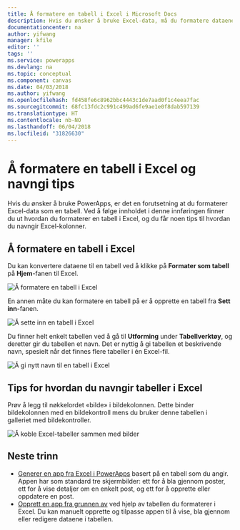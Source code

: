 ```yaml
---
title: Å formatere en tabell i Excel i Microsoft Docs
description: Hvis du ønsker å bruke Excel-data, må du formatere dataene i en tabell. Å legge til nøkkelordet «bilde» i kolonnenavn
documentationcenter: na
author: yifwang
manager: kfile
editor: ''
tags: ''
ms.service: powerapps
ms.devlang: na
ms.topic: conceptual
ms.component: canvas
ms.date: 04/03/2018
ms.author: yifwang
ms.openlocfilehash: fd458fe6c8962bbc4443c1de7aad0f1c4eea7fac
ms.sourcegitcommit: 68fc13fdc2c991c499ad6fe9ae1e0f8dab597139
ms.translationtype: HT
ms.contentlocale: nb-NO
ms.lasthandoff: 06/04/2018
ms.locfileid: "31826630"
---
```

# <a name="format-a-table-in-excel-and-naming-tips"></a>Å formatere en tabell i Excel og navngi tips
Hvis du ønsker å bruke PowerApps, er det en forutsetning at du formaterer Excel-data som en tabell. Ved å følge innholdet i denne innføringen finner du ut hvordan du formaterer en tabell i Excel, og du får noen tips til hvordan du navngir Excel-kolonner.

## <a name="how-to-format-a-table-in-excel"></a>Å formatere en tabell i Excel
Du kan konvertere dataene til en tabell ved å klikke på **Formater som tabell** på **Hjem**-fanen til Excel.

![Å formatere en tabell i Excel](./media/how-to-excel-tips/format-table.png)

En annen måte du kan formatere en tabell på er å opprette en tabell fra **Sett inn**-fanen.

![Å sette inn en tabell i Excel](./media/how-to-excel-tips/insert-table.png)

Du finner helt enkelt tabellen ved å gå til **Utforming** under **Tabellverktøy**, og deretter gir du tabellen et navn. Det er nyttig å gi tabellen et beskrivende navn, spesielt når det finnes flere tabeller i én Excel-fil.

![Å gi nytt navn til en tabell i Excel](./media/how-to-excel-tips/rename-table.png)

## <a name="naming-tips-in-excel"></a>Tips for hvordan du navngir tabeller i Excel
Prøv å legg til nøkkelordet «bilde» i bildekolonnen. Dette binder bildekolonnen med en bildekontroll mens du bruker denne tabellen i galleriet med bildekontroller.

![Å koble Excel-tabeller sammen med bilder](./media/how-to-excel-tips/connect-gallery.png)

## <a name="next-steps"></a>Neste trinn
* [Generer en app fra Excel i PowerApps](get-started-create-from-data.md) basert på en tabell som du angir. Appen har som standard tre skjermbilder: ett for å bla gjennom poster, ett for å vise detaljer om en enkelt post, og ett for å opprette eller oppdatere en post.
* [Opprett en app fra grunnen av](get-started-create-from-blank.md) ved hjelp av tabellen du formaterer i Excel. Du kan manuelt opprette og tilpasse appen til å vise, bla gjennom eller redigere dataene i tabellen.
